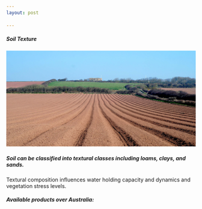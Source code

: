 ```yaml
---
layout: post

---
```


<div class="container">
    <div class="row">
        <div class="col-12 mt-60">
            <h5 class="common-title">Soil Texture</h5>
        </div>
        <div class="col-xs-12 col-sm-12 col-ms-9 col-lg-9 col-xl-9 col-xxl-9">
            <div class="common-image pb-5">
                <img src="/assets/img/wales/big/soil-texture.jpg" class="img-fluid" alt="Soil Texture">
            </div>
            <div>
                <h5 class="font-weight-bold">Soil can be classified into textural classes including loams, clays, and sands.</h5>
                <div class="pt-4">
                    <p>Textural composition influences water holding capacity and dynamics and vegetation stress levels.</p>
                </div>
                <div class="py-5">
                    <h5 class="font-weight-bold mb-4">Available products over Australia:</h5>
                    <ul class="list-title">
                    </ul>
                </div>
            </div>
        </div>
    </div>
</div>

